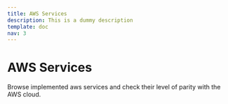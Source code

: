 ```yaml
---
title: AWS Services
description: This is a dummy description
template: doc
nav: 3
---
```


# AWS Services

Browse implemented aws services and check their level of parity with the AWS cloud.
